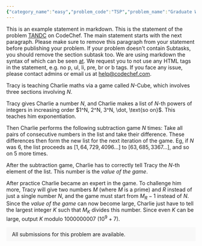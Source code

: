 ```yaml
---
{"category_name":"easy","problem_code":"TSP","problem_name":"Graduate Work Matters","problemComponents":{"constraints":"- $1 \\le T \\le 2000$\n- $2 \\le N \\le 2000$\n- $2 \\le D \\le 1000$\n- $0 \\le c_{ij} \\lt D$\n- The sum of $N$ over all test cases doesn\u0027t exceed $2000$.","constraintsState":true,"subtasks":"- 30 points : $1 \\leq R \\leq 10000$\n- 70 points : $1 \\leq R \\leq 10^9$\n","subtasksState":false,"inputFormat":"- The first line contains one integer $T$ $-$ the number of test cases. The description of test cases follows.\n\n- The first line of each test case contains two integers $N, D$.\n\n- The $i$-th of the next $N - 1$ lines contains $N - i$ integers $c_{i, i + 1}, \\ldots ,c_{i, N}$. \n\n","inputFormatState":true,"outputFormat":"For each test case print a single integer $-$ the length of the shortest possible route that visits each city exactly once and returns to the origin city.","outputFormatState":true,"sampleTestCases":{"0":{"id":1,"input":"\t\n2\n4 3\n0 0 2\n2 0\n0\n5 4\n2 0 0 3\n1 2 0\n3 3\n1\n","output":"18\n38\n","explanation":"In the first test case, one of the possible shortest routes is $(1, 3, 4, 2, 1)$.\n\nIn the second test case, one of the possible shortest routes is $(3, 4, 5, 2, 1, 3)$.","isDeleted":false}}},"video_editorial_url":"","languages_supported":{"0":"CPP14","1":"C","2":"JAVA","3":"PYTH 3.6","4":"CPP17","5":"PYTH","6":"PYP3","7":"CS2","8":"ADA","9":"PYPY","10":"TEXT","11":"PAS fpc","12":"NODEJS","13":"RUBY","14":"PHP","15":"GO","16":"HASK","17":"TCL","18":"PERL","19":"SCALA","20":"LUA","21":"kotlin","22":"BASH","23":"JS","24":"LISP sbcl","25":"rust","26":"PAS gpc","27":"BF","28":"CLOJ","29":"R","30":"D","31":"CAML","32":"FORT","33":"ASM","34":"swift","35":"FS","36":"WSPC","37":"LISP clisp","38":"SQL","39":"SCM guile","40":"PERL6","41":"ERL","42":"CLPS","43":"ICK","44":"NICE","45":"PRLG","46":"ICON","47":"COB","48":"SCM chicken","49":"PIKE","50":"SCM qobi","51":"ST","52":"SQLQ","53":"NEM"},"max_timelimit":1,"source_sizelimit":50000,"problem_author":"gomelfk","problem_tester":"","date_added":"4-12-2021","tags":{"0":"easy","1":"gomelfk","2":"sdelp21","3":"snckel21"},"problem_difficulty_level":"Unavailable","best_tag":"","editorial_url":"https://discuss.codechef.com/problems/TSP","time":{"view_start_date":1638723600,"submit_start_date":1638723600,"visible_start_date":1638723600,"end_date":1735669800},"is_direct_submittable":false,"problemDiscussURL":"https://discuss.codechef.com/search?q=TSP","is_proctored":false,"visitedContests":{},"layout":"problem"}
---
```

This is an example statement in markdown. This is the statement of the problem [TANDC](https://codechef.com/problems/TANDC) on CodeChef. The main statement starts with the next paragraph. Please make sure to remove this paragraph from your statement before publishing your problem. If your problem doesn't contain Subtasks, you should remove the section subtask too. We are using markdown the syntax of which can be seen [at](https://github.com/showdownjs/showdown/wiki/Showdown's-Markdown-syntax). We request you to not use any HTML tags in the statement, e.g. no p, ul, li, pre, br or b tags. If you face any issue, please contact admins or email us at help@codechef.com.

Tracy is teaching Charlie maths via a game called $N$-Cube, which involves three sections involving $N$.

Tracy gives Charlie a number $N$, and Charlie makes a list of $N$-th powers of integers in increasing order $1^N, 2^N, 3^N, \dot, \text{so on}$. This teaches him exponentiation.

Then Charlie performs the following subtraction game $N$ times: Take all pairs of consecutive numbers in the list and take their difference. These differences then form the new list for the next iteration of the game. Eg, if $N$ was 6, the list proceeds as $[1, 64, 729, 4096 ... ]$ to $[63, 685, 3367 ...]$, and so on $5$ more times.

After the subtraction game, Charlie has to correctly tell Tracy the $N$-th element of the list. This number is the *value of the game*.

After practice Charlie became an expert in the game. To challenge him more, Tracy will give two numbers $M$ (where $M$ is a prime) and $R$ instead of just a single number $N$, and the game must start from $M_R - 1$ instead of $N$. Since the *value of the game* can now become large, Charlie just have to tell the largest integer $K$ such that $M_K$ divides this number. Since even $K$ can be large, output $K$ modulo 1000000007 ($10^9 + 7$).

<aside style='background: #f8f8f8;padding: 10px 15px;'><div>All submissions for this problem are available.</div></aside>